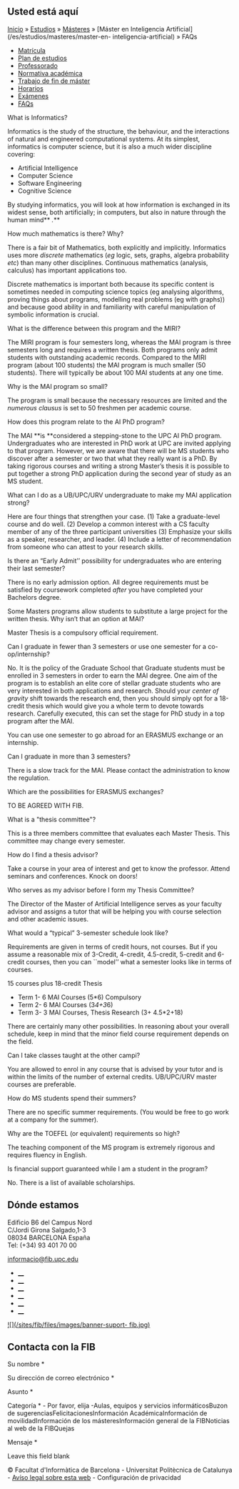 ## Usted está aquí

[Inicio](/es) » [Estudios](/es/estudios) » [Másteres](/es/estudios/masteres) »
[Máster en Inteligencia Artificial](/es/estudios/masteres/master-en-
inteligencia-artificial) » FAQs

  * [Matrícula](/es/estudios/masteres/master-en-inteligencia-artificial/matricula)
  * [Plan de estudios](/es/estudios/masteres/master-en-inteligencia-artificial/plan-de-estudios)
  * [Professorado](/es/estudios/masteres/master-en-inteligencia-artificial/profesorado)
  * [Normativa académica](/es/estudios/masteres/master-en-inteligencia-artificial/normativa-academica)
  * [Trabajo de fin de máster](/es/estudios/masteres/master-en-inteligencia-artificial/trabajo-de-fin-de-master)
  * [Horarios](/es/estudios/masteres/master-en-inteligencia-artificial/horarios)
  * [Exámenes](/es/estudios/masteres/master-en-inteligencia-artificial/examenes)
  * [FAQs](/es/estudios/masteres/master-en-inteligencia-artificial/faqs)

What is Informatics?

    

Informatics is the study of the structure, the behaviour, and the interactions
of natural and engineered computational systems. At its simplest, informatics
is computer science, but it is also a much wider discipline covering:

  * Artificial Intelligence
  * Computer Science
  * Software Engineering
  * Cognitive Science

By studying informatics, you will look at how information is exchanged in its
widest sense, both artificially; in computers, but also in nature through the
human mind** _.​_**

How much mathematics is there? Why?

    

There is a fair bit of Mathematics, both explicitly and implicitly.
Informatics uses more _discrete_ mathematics (_eg_ logic, sets, graphs,
algebra probability _etc_) than many other disciplines. Continuous mathematics
(analysis, calculus) has important applications too.

Discrete mathematics is important both because its specific content is
sometimes needed in computing science topics (eg analysing algorithms, proving
things about programs, modelling real problems (eg with graphs)) and because
good ability in and familiarity with careful manipulation of symbolic
information is crucial.

What is the difference between this program and the MIRI?

    

The MIRI program is four semesters long, whereas the MAI program is three
semesters long and requires a written thesis. Both programs only admit
students with outstanding academic records. Compared to the MIRI program
(about 100 students) the MAI program is much smaller (50 students). There will
typically be about 100 MAI students at any one time.

Why is the MAI program so small?

    

The program is small because the necessary resources are limited and the
_numerous clausus_ is set to 50 freshmen per academic course.

How does this program relate to the AI PhD program?

    

The MAI **is  **considered a stepping-stone to the UPC AI PhD program.
Undergraduates who are interested in PhD work at UPC are invited applying to
that program. However, we are aware that there will be MS students who
discover after a semester or two that what they really want is a PhD. By
taking rigorous courses and writing a strong Master’s thesis it is possible to
put together a strong PhD application during the second year of study as an MS
student.

What can I do as a UB/UPC/URV undergraduate to make my MAI application strong?

    

Here are four things that strengthen your case. (1) Take a graduate-level
course and do well. (2) Develop a common interest with a CS faculty member of
any of the three participant universities (3) Emphasize your skills as a
speaker, researcher, and leader. (4) Include a letter of recommendation from
someone who can attest to your research skills.

Is there an “Early Admit’’ possibility for undergraduates who are entering
their last semester?

    

There is no early admission option. All degree requirements must be satisfied
by coursework completed _after_  you have completed your Bachelors degree.

Some Masters programs allow students to substitute a large project for the
written thesis. Why isn’t that an option at MAI?

    

Master Thesis is a compulsory official requirement.

Can I graduate in fewer than 3 semesters or use one semester for a co-
op/internship?

    

No. It is the policy of the Graduate School that Graduate students must be
enrolled in 3 semesters in order to earn the MAI degree. One aim of the
program is to establish an elite core of stellar graduate students who are
very interested in both applications and research. Should your _center of
gravity_ shift towards the research end, then you should simply opt for a
18-credit thesis which would give you a whole term to devote towards research.
Carefully executed, this can set the stage for PhD study in a top program
after the MAI.

You can use one semester to go abroad for an ERASMUS exchange or an
internship.

Can I graduate in more than 3 semesters?

    

There is a slow track for the MAI. Please contact the administration to know
the regulation.

Which are the possibilities for ERASMUS exchanges?

    

TO BE AGREED WITH FIB.

What is a "thesis committee"?

    

This is a three members committee that evaluates each Master Thesis. This
committee may change every semester.

How do I find a thesis advisor?

    

Take a course in your area of interest and get to know the professor. Attend
seminars and conferences. Knock on doors!

Who serves as my advisor before I form my Thesis Committee?

    

The Director of the Master of Artificial Intelligence serves as your faculty
advisor and assigns a tutor that will be helping you with course selection and
other academic issues.

What would a “typical” 3-semester schedule look like?

    

Requirements are given in terms of credit hours, not courses. But if you
assume a reasonable mix of 3-Credit, 4-credit, 4.5-credit, 5-credit and
6-credit courses, then you can ``model’’ what a semester looks like in terms
of courses.

15 courses plus 18-credit Thesis

    

  * Term 1- 6 MAI Courses (5*6) Compulsory
  * Term 2- 6 MAI Courses (3*4+3*6)
  * Term 3- 3 MAI Courses, Thesis Research (3+ 4.5*2+18)

There are certainly many other possibilities. In reasoning about your overall
schedule, keep in mind that the minor field course requirement depends on the
field.

Can I take classes taught at the other campi?

    

You are allowed to enrol in any course that is advised by your tutor and is
within the limits of the number of external credits. UB/UPC/URV master courses
are preferable.

How do MS students spend their summers?

    

There are no specific summer requirements. (You would be free to go work at a
company for the summer).

Why are the TOEFEL (or equivalent) requirements so high?

    

The teaching component of the MS program is extremely rigorous and requires
fluency in English.

Is financial support guaranteed while I am a student in the program?

    

No. There is a list of available scholarships.

## Dónde estamos

Edificio B6 del Campus Nord  
C/Jordi Girona Salgado,1-3  
08034 BARCELONA España  
Tel: (+34) 93 401 70 00

[informacio@fib.upc.edu](mailto:informacio@fib.upc.edu)

  * [__](/es/noticies/rss.rss)
  * [__](https://www.facebook.com/fib.upc)
  * [__](https://twitter.com/fib_upc)
  * [__](https://www.flickr.com/photos/fib-upc/albums)
  * [__](https://www.youtube.com/user/mediafib)
  * [__](https://www.instagram.com/fib.upc/)

[![](/sites/fib/files/images/banner-suport-
fib.jpg)](http://suport.fib.upc.edu)

## Contacta con la FIB

Su nombre *

Su dirección de correo electrónico *

Asunto *

Categoría * \- Por favor, elija -Aulas, equipos y servicios informáticosBuzon
de sugerenciasFelicitacionesInformación AcadémicaInformación de
movilidadInformación de los másteresInformación general de la FIBNoticias al
web de la FIBQuejas

Mensaje *

Leave this field blank

© Facultat d'Informàtica de Barcelona - Universitat Politècnica de Catalunya -
[Avíso legal sobre esta web](/es/aviso-legal-sobre-esta-web) \- Configuración
de privacidad

